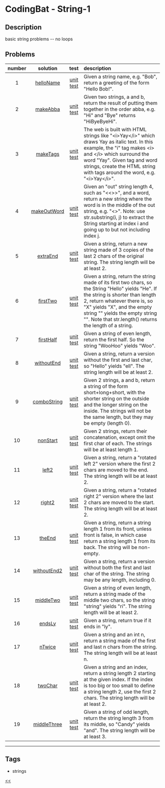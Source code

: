 # CodingBat - String-1

## Description
basic string problems -- no loops

## Problems
number|solution|test|description
:-:|:-:|:-:|:--
1|[helloName](src/main/java/HelloName.java)|[unit test](src/test/java/HelloNameTest.java)|Given a string name, e.g. "Bob", return a greeting of the form "Hello Bob!".
2|[makeAbba](src/main/java/MakeAbba.java)|[unit test](src/test/java/MakeAbbaTest.java)|Given two strings, a and b, return the result of putting them together in the order abba, e.g. "Hi" and "Bye" returns "HiByeByeHi".
3|[makeTags](src/main/java/MakeTags.java)|[unit test](src/test/java/MakeTagsTest.java)|The web is built with HTML strings like "\<i\>Yay\</i\>" which draws Yay as italic text. In this example, the "i" tag makes \<i\> and \</i\> which surround the word "Yay". Given tag and word strings, create the HTML string with tags around the word, e.g. "\<i\>Yay\</i\>".
4|[makeOutWord](src/main/java/MakeOutWord.java)|[unit test](src/test/java/MakeOutWordTest.java)|Given an "out" string length 4, such as "<<>>", and a word, return a new string where the word is in the middle of the out string, e.g. "<<word>>". Note: use str.substring(i, j) to extract the String starting at index i and going up to but not including index j.
5|[extraEnd](src/main/java/ExtraEnd.java)|[unit test](src/test/java/ExtraEndTest.java)|Given a string, return a new string made of 3 copies of the last 2 chars of the original string. The string length will be at least 2.
6|[firstTwo](src/main/java/FirstTwo.java)|[unit test](src/test/java/FirstTwoTest.java)|Given a string, return the string made of its first two chars, so the String "Hello" yields "He". If the string is shorter than length 2, return whatever there is, so "X" yields "X", and the empty string "" yields the empty string "". Note that str.length() returns the length of a string.
7|[firstHalf](src/main/java/FirstHalf.java)|[unit test](src/test/java/FirstHalfTest.java)|Given a string of even length, return the first half. So the string "WooHoo" yields "Woo".
8|[withoutEnd](src/main/java/WithoutEnd.java)|[unit test](src/test/java/WithoutEndTest.java)|Given a string, return a version without the first and last char, so "Hello" yields "ell". The string length will be at least 2.
9|[comboString](src/main/java/ComboString.java)|[unit test](src/test/java/ComboStringTest.java)|Given 2 strings, a and b, return a string of the form short+long+short, with the shorter string on the outside and the longer string on the inside. The strings will not be the same length, but they may be empty (length 0).
10|[nonStart](src/main/java/NonStart.java)|[unit test](src/test/java/NonStartTest.java)|Given 2 strings, return their concatenation, except omit the first char of each. The strings will be at least length 1.
11|[left2](src/main/java/Left2.java)|[unit test](src/test/java/Left2Test.java)|Given a string, return a "rotated left 2" version where the first 2 chars are moved to the end. The string length will be at least 2.
12|[right2](src/main/java/Right2.java)|[unit test](src/test/java/Right2Test.java)|Given a string, return a "rotated right 2" version where the last 2 chars are moved to the start. The string length will be at least 2.
13|[theEnd](src/main/java/TheEnd.java)|[unit test](src/test/java/TheEndTest.java)|Given a string, return a string length 1 from its front, unless front is false, in which case return a string length 1 from its back. The string will be non-empty.
14|[withoutEnd2](src/main/java/WithoutEnd2.java)|[unit test](src/test/java/WithoutEnd2Test.java)|Given a string, return a version without both the first and last char of the string. The string may be any length, including 0.
15|[middleTwo](src/main/java/MiddleTwo.java)|[unit test](src/test/java/MiddleTwoTest.java)|Given a string of even length, return a string made of the middle two chars, so the string "string" yields "ri". The string length will be at least 2.
16|[endsLy](src/main/java/EndsLy.java)|[unit test](src/test/java/EndsLyTest.java)|Given a string, return true if it ends in "ly".
17|[nTwice](src/main/java/NTwice.java)|[unit test](src/test/java/NTwiceTest.java)|Given a string and an int n, return a string made of the first and last n chars from the string. The string length will be at least n.
18|[twoChar](src/main/java/TwoChar.java)|[unit test](src/test/java/TwoCharTest.java)|Given a string and an index, return a string length 2 starting at the given index. If the index is too big or too small to define a string length 2, use the first 2 chars. The string length will be at least 2.
19|[middleThree](src/main/java/MiddleThree.java)|[unit test](src/test/java/MiddleThreeTest.java)|Given a string of odd length, return the string length 3 from its middle, so "Candy" yields "and". The string length will be at least 3.
<hr/>
<!-- 0|[name](src/main/java)|[unit test](src/test/java)|desc-->

## Tags
- strings

[<<](../README.md#coding-bat)